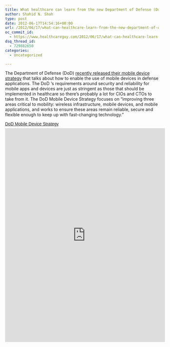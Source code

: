 ```yaml
---
title: What healthcare can learn from the new Department of Defense (DoD) Mobility Device Strategy
author: Shahid N. Shah
type: post
date: 2012-06-17T14:54:16+00:00
url: /2012/06/17/what-can-healthcare-learn-from-the-new-department-of-defense-dod-mobility-device-strategy/
oc_commit_id:
  - https://www.healthcareguy.com/2012/06/17/what-can-healthcare-learn-from-the-new-department-of-defense-dod-mobility-device-strategy/1478770800
dsq_thread_id:
  - 729882650
categories:
  - Uncategorized

---
```

The Department of Defense (DoD) [recently released their mobile device strategy][1] that talks about how to enable the use of mobile devices in defense applications. The DoD &#8216;s requirements around security and reliability for mobile apps and devices are just as stringent as those that should be implemented in healthcare so there&#8217;s probably a lot for CIOs and CTOs to take from it. The DoD Mobile Device Strategy focuses on &#8220;improving three areas critical to mobility: wireless infrastructure, mobile devices, and mobile applications, and works to ensure these areas remain reliable, secure and flexible enough to keep up with fast-changing technology.&#8221;

<a title="View DoD Mobile Device Strategy on Scribd" href="https://www.scribd.com/doc/97305677/DoD-Mobile-Device-Strategy" style="margin: 12px auto 6px auto; font-family: Helvetica,Arial,Sans-serif; font-style: normal; font-variant: normal; font-weight: normal; font-size: 14px; line-height: normal; font-size-adjust: none; font-stretch: normal; -x-system-font: none; display: block; text-decoration: underline;">DoD Mobile Device Strategy</a><iframe src="https://www.scribd.com/embeds/97305677/content?start_page=1&#038;view_mode=list&#038;access_key=key-2145e8bwi7ne2fm7skh4" data-auto-height="false" data-aspect-ratio="0.772727272727273" scrolling="no" id="doc_19099" width="525" height="700" frameborder="0"></iframe>

 [1]: https://www.defense.gov/releases/release.aspx?releaseid=15376